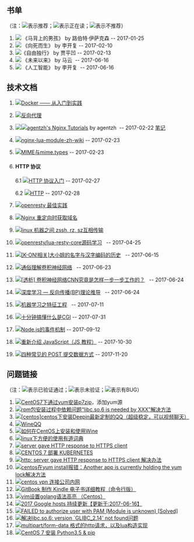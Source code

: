 ## 书单

（注：![](http://pics.sc.chinaz.com/Files/pic/faces/2961/644.png)表示推荐；![](http://pics.sc.chinaz.com/Files/pic/faces/2961/06.png)表示正在读；![](http://pics.sc.chinaz.com/Files/pic/faces/2961/942.png)表示不推荐）

1. ![](http://pics.sc.chinaz.com/Files/pic/faces/2961/644.png) 《马背上的男孩》 by  路伯特·伊萨克森 -- 2017-01-25
2. ![](http://pics.sc.chinaz.com/Files/pic/faces/2961/644.png) 《向死而生》 by  李开复  -- 2017-02-10
3. ![](http://pics.sc.chinaz.com/Files/pic/faces/2961/644.png)《自由独行》 by 贾平凹  -- 2017-02-13
4. ![](http://pics.sc.chinaz.com/Files/pic/faces/2961/06.png) 《未来以来》 by 马云  -- 2017-06-16
4. ![](http://pics.sc.chinaz.com/Files/pic/faces/2961/644.png) 《人工智能》 by 李开复  -- 2017-06-16

## 技术文档
1. ![](http://pics.sc.chinaz.com/Files/pic/faces/2961/644.png)[Docker —— 从入门到实践](https://www.gitbook.com/book/yeasy/docker_practice/details)
2. ![](http://pics.sc.chinaz.com/Files/pic/faces/2961/644.png)[反向代理](https://github.com/moonbingbing/openresty-best-practices/blob/master/ngx/reverse_proxy.md)
3. ![](http://pics.sc.chinaz.com/Files/pic/faces/2961/644.png)![](http://pics.sc.chinaz.com/Files/pic/faces/2961/644.png)[agentzh's Nginx Tutorials](http://openresty.org/cn/ebooks.html)  by agentzh  -- 2017-02-22  [笔记](https://wo142857.github.io/nginx/2017/02/25/Nginx-%E9%85%8D%E7%BD%AE%E6%8C%87%E4%BB%A4%E6%89%A7%E8%A1%8C%E9%A1%BA%E5%BA%8F.html)
4. ![](http://pics.sc.chinaz.com/Files/pic/faces/2961/06.png)[nginx-lua-module-zh-wiki](https://github.com/iresty/nginx-lua-module-zh-wiki) -- 2017-02-23
5. ![](http://pics.sc.chinaz.com/Files/pic/faces/2961/644.png)[MIME与mime.types](https://my.oschina.net/plutonji/blog/527797) -- 2017-02-23

6. #### HTTP 协议 ####
    
    6.1 ![](http://pics.sc.chinaz.com/Files/pic/faces/2961/644.png)[HTTP 协议入门](http://www.ruanyifeng.com/blog/2016/08/http.html) -- 2017-02-27
    
    6.2 ![](http://pics.sc.chinaz.com/Files/pic/faces/2961/644.png)[HTTP](https://developer.mozilla.org/zh-CN/docs/Web/HTTP) -- 2017-02-28

7. ![](http://pics.sc.chinaz.com/Files/pic/faces/2961/06.png)[openresty 最佳实践](https://moonbingbing.gitbooks.io/openresty-best-practices/content/)

8. ![](http://pics.sc.chinaz.com/Files/pic/faces/2961/644.png)[Nginx 重定向时获取域名](https://segmentfault.com/a/1190000004477106)

9. ![](http://pics.sc.chinaz.com/Files/pic/faces/2961/644.png)[linux 机器之间 zssh, rz, sz互相传输](https://my.oschina.net/floristgao/blog/364300)
10. ![](http://pics.sc.chinaz.com/Files/pic/faces/2961/06.png)[openresty/lua-resty-core源码学习](https://github.com/openresty/lua-resty-core)   -- 2017-04-25
11. ![](http://pics.sc.chinaz.com/Files/pic/faces/2961/644.png)[[K-ON!相关]大小姐的名字与汉字编码的历史](http://keyfc.net/bbs/showtopic-52599.aspx)   -- 2017-06-15
12. ![](http://pics.sc.chinaz.com/Files/pic/faces/2961/644.png)[通俗理解卷积神经网络](http://blog.csdn.net/v_july_v/article/details/51812459)   -- 2017-06-23
13. ![](http://pics.sc.chinaz.com/Files/pic/faces/2961/644.png)[[透析] 卷积神经网络CNN究竟是怎样一步一步工作的？](http://www.jianshu.com/p/fe428f0b32c1)   -- 2017-06-24
14. ![](http://pics.sc.chinaz.com/Files/pic/faces/2961/644.png)[深度学习 — 反向传播(BP)理论推导](http://www.jianshu.com/p/408ab8177a53)   -- 2017-06-24
15. ![](http://pics.sc.chinaz.com/Files/pic/faces/2961/644.png)[机器学习之特征工程](http://www.csuldw.com/2015/10/24/2015-10-24%20feature%20engineering/)   -- 2017-07-11
16.  ![](http://pics.sc.chinaz.com/Files/pic/faces/2961/644.png)[十分钟搞懂什么是CGI](http://www.cnblogs.com/xueweihan/p/5319893.html)  -- 2017-07-31
17.  ![](http://pics.sc.chinaz.com/Files/pic/faces/2961/644.png)[Node.js的事件机制](http://www.infoq.com/cn/articles/tyq-nodejs-event)  -- 2017-09-12
18. ![](http://pics.sc.chinaz.com/Files/pic/faces/2961/644.png)[重新介绍 JavaScript（JS 教程）](https://developer.mozilla.org/zh-CN/docs/Web/JavaScript/A_re-introduction_to_JavaScript#) -- 2017-10-30
19. ![](http://pics.sc.chinaz.com/Files/pic/faces/2961/644.png)[四种常见的 POST 提交数据方式](https://imququ.com/post/four-ways-to-post-data-in-http.html) -- 2017-11-20

## 问题链接
（注：![](http://pics.sc.chinaz.com/Files/pic/faces/2961/644.png)表示已验证通过；![](http://pics.sc.chinaz.com/Files/pic/faces/2961/06.png)表示未验证；![](http://pics.sc.chinaz.com/Files/pic/faces/2961/942.png)表示有BUG）

1. ![](http://pics.sc.chinaz.com/Files/pic/faces/2961/644.png)[CentOS7下通过yum安装p7zip](http://www.itdadao.com/articles/c15a570144p0.html)，添加yum源
2. ![](http://pics.sc.chinaz.com/Files/pic/faces/2961/644.png)[rpm包安装过程中依赖问题“libc.so.6 is needed by XXX”解决方法](http://www.cnblogs.com/think3t/p/4165102.html)
3. ![](http://pics.sc.chinaz.com/Files/pic/faces/2961/942.png)[[centos]centos下安装Deepin最新定制的QQ（超级稳定，可以视频聊天）](https://segmentfault.com/a/1190000007963662)
4. ![](http://pics.sc.chinaz.com/Files/pic/faces/2961/942.png)[WineQQ](http://phpcj.org/wineqq/comment-page-2/#comment-855)
5. ![](http://pics.sc.chinaz.com/Files/pic/faces/2961/644.png)[如何在CentOS上安装和使用Wine](http://ghoulich.xninja.org/2016/08/09/install-and-use-wine-on-centos/)
6. ![](http://pics.sc.chinaz.com/Files/pic/faces/2961/644.png)[linux下方便的使用有道词典](http://blog.csdn.net/qq_21544879/article/details/51290222)
7. ![](http://pics.sc.chinaz.com/Files/pic/faces/2961/644.png)[server gave HTTP response to HTTPS client](https://github.com/docker/distribution/issues/1874)
8. ![](http://pics.sc.chinaz.com/Files/pic/faces/2961/644.png)[CENTOS 7 部署 KUBERNETES](http://www.fangyunlin.com/?p=54)
9. ![](http://pics.sc.chinaz.com/Files/pic/faces/2961/644.png)[http: server gave HTTP response to HTTPS client 解决办法](http://www.jianshu.com/p/00ac18fce367)
10. ![](http://pics.sc.chinaz.com/Files/pic/faces/2961/644.png)[centos在yum install报错：Another app is currently holding the yum lock解决方法](http://www.cnblogs.com/jincon/p/3371471.html)
11. ![](http://pics.sc.chinaz.com/Files/pic/faces/2961/644.png)[centos vpn 连接公司内网](https://serverfault.com/questions/412220/fortinet-ssl-vpn-client-setup-without-gui-on-linux-centos)
12. ![](http://pics.sc.chinaz.com/Files/pic/faces/2961/644.png)[GitBook 制作 Kindle 电子书详细教程（命令行版）](https://kindlefere.com/post/288.html)
13. ![](http://pics.sc.chinaz.com/Files/pic/faces/2961/644.png)[vim设置golang语法高亮 （Centos）](http://studygolang.com/articles/7172)
14. ![](http://pics.sc.chinaz.com/Files/pic/faces/2961/644.png)[2017 Google hosts 持续更新【更新于:2017-06-16】](https://laod.cn/hosts/2017-google-hosts.html)
15. ![](http://pics.sc.chinaz.com/Files/pic/faces/2961/644.png)[FAILED to authorize user with PAM (Module is unknown) [Solved]](https://opensource4admin.wordpress.com/2014/07/31/failed-to-authorize-user-with-pam-module-is-unknown-solved/)
16. ![](http://pics.sc.chinaz.com/Files/pic/faces/2961/644.png)[解决libc.so.6: version `GLIBC_2.14' not found问题](http://blog.csdn.net/cpplang/article/details/8462768)
17. ![](http://pics.sc.chinaz.com/Files/pic/faces/2961/644.png)[multipart/form-data 格式的http请求，以及lua构造实现](https://segmentfault.com/a/1190000007977497)
18. ![](http://pics.sc.chinaz.com/Files/pic/faces/2961/644.png)[CentOS 7 安装 Python3.5 & pip](http://www.jianshu.com/p/8bd6e0695d7f)
